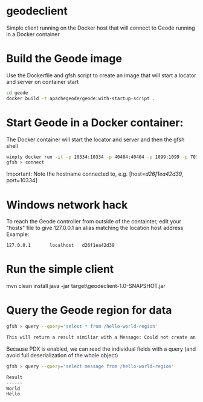 # geodeclient
Simple client running on the Docker host that will connect to Geode running in a Docker container 

# Build the Geode image
Use the Dockerfile and gfsh script to create an image that will start a locator and server on container start
```bash
cd geode
docker build -t apachegeode/geode:with-startup-script .
```

# Start Geode in a Docker container:
The Docker container will start the locator and server and then the gfsh shell
```bash
winpty docker run -it -p 10334:10334 -p 40404:40404 -p 1099:1099 -p 7070:7070 apachegeode/geode:with-startup-script
gfsh > connect
```

Important: Note the hostname connected to, e.g. [host=*d26f1ea42d39*, port=10334]

# Windows network hack
To reach the Geode controller from outside of the containter, edit your "hosts" file to give 127.0.0.1 an alias matching the location host address
Example:
```
127.0.0.1       localhost   d26f1ea42d39
```

# Run the simple client
mvn clean install
java -jar target\geodeclient-1.0-SNAPSHOT.jar

# Query the Geode region for data
```bash
gfsh > query --query='select * from /hello-world-region'

This will return a result similiar with a Message: Could not create an instance of a class com.codebeneath.geodeclient.model.ApplicationMessage
```

Because PDX is enabled, we can read the individual fields with a query (and avoid full deserialization of the whole object)
```bash
gfsh > query --query='select message from /hello-world-region'

Result
------
World
Hello

```
